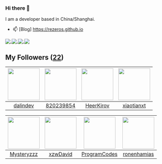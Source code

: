 ### Hi there 👋

  I am a developer based in China/Shanghai.
  
  - 📫 [Blog] https://rezeros.github.io
  
   <a href="https://github.com/rezeros/Jaxer">
<img align="center" src="https://github-readme-stats.vercel.app/api/pin/?username=rezeros&repo=Jaxer&title_color=fff&icon_color=79ff97&text_color=9f9f9f&bg_color=151515" />
  </a>
  <a href="https://github.com/rezeros/git">
<img align="center" src="https://github-readme-stats.vercel.app/api/pin/?username=rezeros&repo=git&title_color=fff&icon_color=79ff97&text_color=9f9f9f&bg_color=151515" />
  </a>
  <a href="https://github.com/rezeros/zerobox">
<img align="center" src="https://github-readme-stats.vercel.app/api/pin/?username=rezeros&repo=zerobox&title_color=fff&icon_color=79ff97&text_color=9f9f9f&bg_color=151515" />
  </a>

  <a href="https://github.com/rezeros/leetcode">
<img align="center" src="https://github-readme-stats.vercel.app/api/pin/?username=rezeros&repo=leetcode&title_color=fff&icon_color=79ff97&text_color=9f9f9f&bg_color=151515" />
  </a>



## My Followers ([22](https://github.com/ReZeroS?tab=followers))

| <img src="https://avatars.githubusercontent.com/u/6508763?v=4" width="100" height="100" /> | <img src="https://avatars.githubusercontent.com/u/25190645?v=4" width="100" height="100" /> | <img src="https://avatars.githubusercontent.com/u/26834294?v=4" width="100" height="100" /> | <img src="https://avatars.githubusercontent.com/u/17041194?v=4" width="100" height="100" /> |
| :----------------------------------------------------------------------------------------: | :-----------------------------------------------------------------------------------------: | :-----------------------------------------------------------------------------------------: | :-----------------------------------------------------------------------------------------: |
|                           [dalindev](https://github.com/dalindev)                          |                          [820239854](https://github.com/820239854)                          |                          [HeerKirov](https://github.com/HeerKirov)                          |                         [xiaotianxt](https://github.com/xiaotianxt)                         |

| <img src="https://avatars.githubusercontent.com/u/39089451?v=4" width="100" height="100" /> | <img src="https://avatars.githubusercontent.com/u/96334838?v=4" width="100" height="100" /> | <img src="https://avatars.githubusercontent.com/u/40146766?v=4" width="100" height="100" /> | <img src="https://avatars.githubusercontent.com/u/1706296?v=4" width="100" height="100" /> |
| :-----------------------------------------------------------------------------------------: | :-----------------------------------------------------------------------------------------: | :-----------------------------------------------------------------------------------------: | :----------------------------------------------------------------------------------------: |
|                         [Mysteryzzz](https://github.com/Mysteryzzz)                         |                           [xzwDavid](https://github.com/xzwDavid)                           |                       [ProgramCodes](https://github.com/ProgramCodes)                       |                        [ronenhamias](https://github.com/ronenhamias)                       |